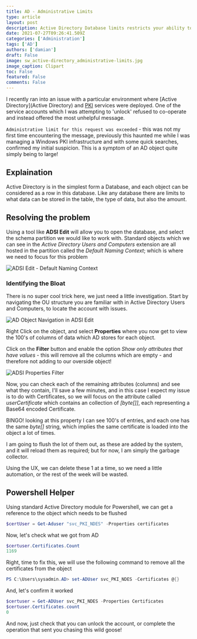 ```yaml
---
title: AD - Administrative Limits
type: article 
layout: post
description: Active Directory Database limits restricts your ability to manage objects - Learn how to quickly fix the problem
date: 2021-07-27T09:26:41.509Z
categories: ['Administration']
tags: ['AD']
authors: ['damian']
draft: False
image: sw_active-directory_administrative-limits.jpg
image_caption: Clipart
toc: False
featured: False
comments: False
---
```


I recently ran into an issue with a particular environment where [Active Directory](Active Directory) and [PKI](PKI) services were deployed. One of the service accounts which I was attempting to 'unlock' refused to co-operate and instead offered the most unhelpful message.
 
`Administrative limit for this request was exceeded` - this was not my first time encountering the message, previously this haunted me while I was managing a Windows PKI infrastructure and with some quick searches, confirmed my initial suspicion. This is a symptom of an AD object quite simply being to large!

## Explaination

Active Directory is in the simplest form a Database, and each object can be considered as a row in this database. Like any database there are limits to what data can be stored in the table, the type of data, but also the amount. 
## Resolving the problem

Using a tool like **ADSI Edit** will allow you to open the database, and select the schema partition we would like to work with. Standard objects which we can see in the *Active Directory Users and Computers* extension are all hosted in the partition called the *Default Naming Context*; which is where we need to focus for this problem

![ADSI Edit - Default Naming Context](sw_active-directory_administrative-limits/sw_active-directory_administrative-limits_2021-07-27-10-55-18.png)

### Identifying the Bloat

There is no super cool trick here, we just need a little investigation. Start by navigating the OU structure you are familiar with in Active Directory Users and Computers, to locate the account with issues.

![AD Object Navigation in ADSI Edit](sw_active-directory_administrative-limits/sw_active-directory_administrative-limits_2021-07-27-11-00-37.png)

Right Click on the object, and select **Properties** where you now get to view the 100's of columns of data which AD stores for each object. 

Click on the **Filter** button and enable the option *Show only attributes that have values* - this will remove all the columns which are empty - and therefore not adding to our overside object!

![ADSI Properties Filter](sw_active-directory_administrative-limits/sw_active-directory_administrative-limits_2021-07-27-11-03-48.png)

Now, you can check each of the remaining attributes (columns) and see what they contain, I'll save a few minutes, and in this case I expect my issue is to do with Certificates, so we will focus on the attribute called *userCertificate* which contains an collection of *[byte[]]*, each representing a Base64 encoded Certificate.

BINGO! looking at this property I can see 100's of entries, and each one has the same *byte[]* string, which implies the same certificate is loaded into the object a lot of times.

I am going to flush the lot of them out, as these are added by the system, and it will reload them as required; but for now, I am simply the garbage collector.

Using the UX, we can delete these 1 at a time, so we need a little automation, or the rest of the week will be wasted.

## Powershell Helper

Using standard Active Directory module for Powershell, we can get a reference to the object which needs to be flushed

```powershell
$certUser = Get-Aduser "svc_PKI_NDES" -Properties certificates
```

Now, let's check what we got from AD

```powershell
$certuser.Certificates.Count
1169
```

Right, time to fix this, we will use the following command to remove all the certificates from the object

```powershell
PS C:\Users\sysadmin.AD> set-ADUser svc_PKI_NDES -Certificates @{}
```

And, let's confirm it worked
```powershell
$certuser = Get-ADUser svc_PKI_NDES -Properties Certificates
$certuser.Certificates.count
0
```

And now, just check that you can unlock the account, or complete the operation that sent you chasing this wild goose!